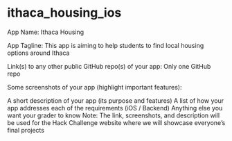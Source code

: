 # ithaca_housing_ios

App Name: Ithaca Housing

App Tagline: This app is aiming to help students to find local housing options around Ithaca

Link(s) to any other public GitHub repo(s) of your app: Only one GitHub repo

Some screenshots of your app (highlight important features):

A short description of your app (its purpose and features)
A list of how your app addresses each of the requirements (iOS / Backend)
Anything else you want your grader to know
Note: The link, screenshots, and description will be used for the Hack Challenge website where we will showcase everyone’s final projects
